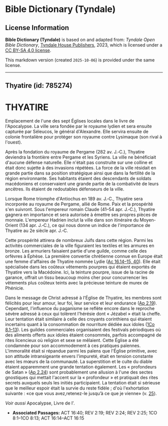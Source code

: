 # Bible Dictionary (Tyndale)

## License Information

**Bible Dictionary (Tyndale)** is based on and adapted from: _Tyndale Open Bible Dictionary_, [Tyndale House Publishers](https://tyndaleopenresources.com/), 2023, which is licensed under a [CC BY-SA 4.0 license](https://creativecommons.org/licenses/by-sa/4.0/legalcode.en).

This markdown version (created `2025-10-06`) is provided under the same license.



--------------------------------

## Thyatire (id: 785274)

THYATIRE
========

Emplacement de l'une des sept Églises locales dans le livre de l'Apocalypse. La ville sera fondée par le royaume lydien et sera ensuite capturée par Séleucos, le général d'Alexandre. Elle servira ensuite de colonie frontalière pour protéger son royaume contre Lysimaque (son rival à l'ouest).

Après la fondation du royaume de Pergame (282 av. J.‑C.), Thyatire deviendra la frontière entre Pergame et les Syriens. La ville ne bénéficiait d'aucune défense naturelle. Elle n'était pas construite sur une colline et était donc sujette à des invasions répétées. La force de la ville résidait en grande partie dans sa position stratégique ainsi que dans la fertilité de la région environnante. Ses habitants étaient des descendants de soldats macédoniens et conservaient une grande partie de la combativité de leurs ancêtres. Ils étaient de redoutables défenseurs de la ville.

Lorsque Rome triomphe d'Antiochus en 189 av. J.‑C., Thyatire sera incorporée au royaume de Pergame, allié de Rome. Paix et la prospérité s'en suivront. Sous l'empereur romain Claude (41–54 apr. J.‑C.), Thyatire gagnera en importance et sera autorisée à émettre ses propres pièces de monnaie. L'empereur Hadrien inclut la ville dans son itinéraire du Moyen\-Orient (134 apr. J.‑C.), ce qui nous donne un indice de l'importance de Thyatire au 2e siècle apr. J.‑C.

Cette prospérité attirera de nombreux Juifs dans cette région. Parmi les activités commerciales de la ville figuraient les textiles et les armures en bronze. Les armuriers faisaient partie d'une guilde, comme celle des orfèvres à Éphèse. La première convertie chrétienne connue en Europe était une femme d'affaires de Thyatire nommée Lydie ([Ac 16\.14–15, 40](https://ref.ly/Acts16:14-Acts16:15,Acts16:40)). Elle était spécialisée dans les coûteux vêtements pourpres qui étaient exportés de Thyatire vers la Macédoine. Ici, la teinture pourpre, issue de la racine de garance, offrait un tissu beaucoup moins cher pour concurrencer les vêtements plus coûteux teints avec la précieuse teinture de murex de Phénicie.

Dans le message de Christ adressé à l'Église de Thyatire, les membres sont félicités pour leur amour, leur foi, leur service et leur endurance ([Ap 2\.19](https://ref.ly/Rev2:19)). Cependant, l'influence du paganisme se reflète encore dans le reproche sévère adressé à ceux qui tolèrent l'hérésie dont « Jézabel » était la cheffe. Leur tentation était similaire à celle des croyants corinthiens qui étaient incertains quant à la consommation de nourriture dédiée aux idoles ([1Co 8\.1–13](https://ref.ly/1Cor8:1-1Cor8:13)). Les guildes commerciales organisaient des festivals périodiques où des aliments offerts aux idoles étaient consommés, parfois accompagné de rites licencieux où religion et sexe se mêlaient. Cette Église a été condamnée pour son accommodement à ces pratiques païennes. L'immoralité était si répandue parmi les païens que l'Église primitive, avec son attitude intransigeante envers l'impureté, était en tension constante avec les mœurs de la communauté. La superstition et le culte du diable étaient apparemment une grande tentation également. Les « profondeurs de Satan » ([Ap 2\.24](https://ref.ly/Rev2:24)) sont probablement une allusion à l'une des sectes gnostiques qui mettait l'accent sur la « profondeur » et pratiquait des rites secrets auxquels seuls les initiés participaient. La tentation était si sérieuse que le meilleur espoir était la survie du reste fidèle ; d'où l'exhortation suivante : «ce que vous avez,retenez\-le jusqu’à ce que je vienne» (v. [25](https://ref.ly/Rev2:25)).

*Voir aussi* Apocalypse, Livre de l'.

* **Associated Passages:** ACT 16:40; REV 2:19; REV 2:24; REV 2:25; 1CO 8:1–1CO 8:13; ACT 16:14–ACT 16:15

